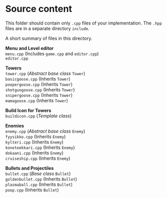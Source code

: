 # Source content
This folder should contain only `.cpp` files of your implementation. 
The `.hpp` files are in a separate directory `include`.

A short summary of files in this directory.

**Menu and Level editor** \
`menu.cpp`          (Includes `game.cpp` and `editor.cpp`) \
`editor.cpp`

**Towers** \
`tower.cpp`         (*Abstract base class* `Tower`) \
`basicgoose.cpp`    (Inherits `Tower`) \
`poopergoose.cpp`   (Inherits `Tower`) \
`shotgungoose.cpp`  (Inherits `Tower`) \
`snipergoose.cpp`   (Inherits `Tower`) \
`mamagoose.cpp`     (Inherits `Tower`)

**Build Icon for Towers** \
`buildicon.cpp`     (*Template class*)

**Enemies** \
`enemy.cpp`         (*Abstract base class* `Enemy`) \
`fyysikko.cpp`      (Inherits `Enemy`) \
`kylteri.cpp`       (Inherits `Enemy`) \
`koneteekkari.cpp`  (Inherits `Enemy`) \
`dokaani.cpp`       (Inherits `Enemy`) \
`cruiseship.cpp`    (Inherits `Enemy`)

**Bullets and Projectiles** \
`bullet.cpp`        (*Base class* `Bullet`) \
`goldenbullet.cpp`  (Inherits `Bullet`) \
`plasmaball.cpp`    (Inherits `Bullet`) \
`poop.cpp`          (Inherits `Bullet`)